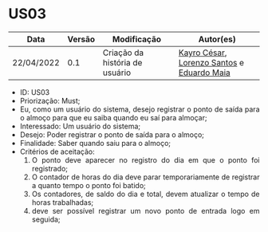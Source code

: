 # US03

|Data | Versão | Modificação | Autor(es)|
| -- | -- | -- | -- |
| 22/04/2022 | 0.1 | Criação da história de usuário | [Kayro César](https://github.com/kayrocesar), [Lorenzo Santos](https://github.com/kayrocesar) e [Eduardo Maia](https://github.com/eduardomr) |


<ul>
<li> ID: US03</li>
<li>Priorização: Must;</li>
<li align="justify"> Eu, como um usuário do sistema, desejo registrar o ponto de saída para o almoço para que eu saiba quando eu saí para almoçar;</li>
<li>Interessado: Um usuário do sistema;</li>
<li>Desejo: Poder registrar o ponto de saída para o almoço;</li>
<li>Finalidade: Saber quando saiu para o almoço;</li>
<li align="justify"> Critérios de aceitação:
    <ol>
    <li> O ponto deve aparecer no registro do dia em que o ponto foi registrado;</li>
    <li> O contador de horas do dia deve parar temporariamente de registrar a quanto tempo o ponto foi batido;</li>
    <li> Os contadores, de saldo do dia e total, devem atualizar o tempo de horas trabalhadas;</li>
    <li> deve ser possível registrar um novo ponto de entrada logo em seguida;</li>
    </ol>
</ul>
